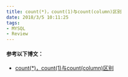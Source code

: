 ```yaml
---
title: count(*)，count(1)与count(column)区别
date: 2018/3/5 10:11:25 
tags:
- MYSQL
- Review
---
```


#### 参考以下博文：

* [count(*)，count(1)与count(column)区别](http://blog.csdn.net/lzm18064126848/article/details/50491956)
